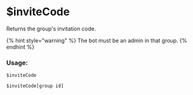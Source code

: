 # $inviteCode

Returns the group's invitation code.

{% hint style="warning" %}
The bot must be an admin in that group.
{% endhint %}

### Usage:

```
$inviteCode
```

```
$inviteCode[group id]
```
